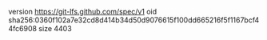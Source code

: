 version https://git-lfs.github.com/spec/v1
oid sha256:0360f102a7e32cd8d414b34d50d9076615f100dd665216f5f1167bcf44fc6908
size 4403
